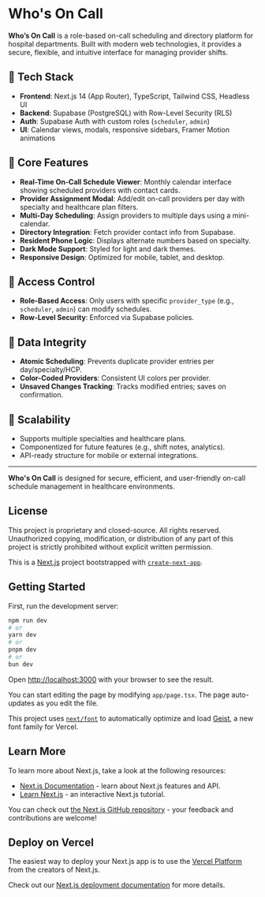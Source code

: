 # Who's On Call

**Who’s On Call** is a role-based on-call scheduling and directory platform for hospital departments. Built with modern web technologies, it provides a secure, flexible, and intuitive interface for managing provider shifts.

## 🔧 Tech Stack

- **Frontend**: Next.js 14 (App Router), TypeScript, Tailwind CSS, Headless UI
- **Backend**: Supabase (PostgreSQL) with Row-Level Security (RLS)
- **Auth**: Supabase Auth with custom roles (`scheduler`, `admin`)
- **UI**: Calendar views, modals, responsive sidebars, Framer Motion animations

## 📱 Core Features

- **Real-Time On-Call Schedule Viewer**: Monthly calendar interface showing scheduled providers with contact cards.
- **Provider Assignment Modal**: Add/edit on-call providers per day with specialty and healthcare plan filters.
- **Multi-Day Scheduling**: Assign providers to multiple days using a mini-calendar.
- **Directory Integration**: Fetch provider contact info from Supabase.
- **Resident Phone Logic**: Displays alternate numbers based on specialty.
- **Dark Mode Support**: Styled for light and dark themes.
- **Responsive Design**: Optimized for mobile, tablet, and desktop.

## 🔐 Access Control

- **Role-Based Access**: Only users with specific `provider_type` (e.g., `scheduler`, `admin`) can modify schedules.
- **Row-Level Security**: Enforced via Supabase policies.

## 💾 Data Integrity

- **Atomic Scheduling**: Prevents duplicate provider entries per day/specialty/HCP.
- **Color-Coded Providers**: Consistent UI colors per provider.
- **Unsaved Changes Tracking**: Tracks modified entries; saves on confirmation.

## 🧩 Scalability

- Supports multiple specialties and healthcare plans.
- Componentized for future features (e.g., shift notes, analytics).
- API-ready structure for mobile or external integrations.

---

**Who's On Call** is designed for secure, efficient, and user-friendly on-call schedule management in healthcare environments.

## License

This project is proprietary and closed-source. All rights reserved. Unauthorized copying, modification, or distribution of any part of this project is strictly prohibited without explicit written permission.

This is a [Next.js](https://nextjs.org) project bootstrapped with [`create-next-app`](https://nextjs.org/docs/app/api-reference/cli/create-next-app).

## Getting Started

First, run the development server:

```bash
npm run dev
# or
yarn dev
# or
pnpm dev
# or
bun dev
```

Open [http://localhost:3000](http://localhost:3000) with your browser to see the result.

You can start editing the page by modifying `app/page.tsx`. The page auto-updates as you edit the file.

This project uses [`next/font`](https://nextjs.org/docs/app/building-your-application/optimizing/fonts) to automatically optimize and load [Geist](https://vercel.com/font), a new font family for Vercel.

## Learn More

To learn more about Next.js, take a look at the following resources:

- [Next.js Documentation](https://nextjs.org/docs) - learn about Next.js features and API.
- [Learn Next.js](https://nextjs.org/learn) - an interactive Next.js tutorial.

You can check out [the Next.js GitHub repository](https://github.com/vercel/next.js) - your feedback and contributions are welcome!

## Deploy on Vercel

The easiest way to deploy your Next.js app is to use the [Vercel Platform](https://vercel.com/new?utm_medium=default-template&filter=next.js&utm_source=create-next-app&utm_campaign=create-next-app-readme) from the creators of Next.js.

Check out our [Next.js deployment documentation](https://nextjs.org/docs/app/building-your-application/deploying) for more details.

